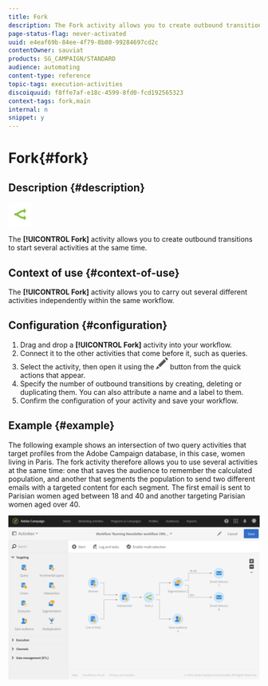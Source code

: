 ```yaml
---
title: Fork
description: The Fork activity allows you to create outbound transitions to start several activities at the same time.
page-status-flag: never-activated
uuid: e4eaf69b-84ee-4f79-8b80-99284697cd2c
contentOwner: sauviat
products: SG_CAMPAIGN/STANDARD
audience: automating
content-type: reference
topic-tags: execution-activities
discoiquuid: f8ffe7af-e18c-4599-8fd0-fcd192565323
context-tags: fork,main
internal: n
snippet: y
---
```


# Fork{#fork}

## Description {#description}

![](assets/fork.png)

The **[!UICONTROL Fork]** activity allows you to create outbound transitions to start several activities at the same time.

## Context of use {#context-of-use}

The **[!UICONTROL Fork]** activity allows you to carry out several different activities independently within the same workflow.

## Configuration {#configuration}

1. Drag and drop a **[!UICONTROL Fork]** activity into your workflow.
1. Connect it to the other activities that come before it, such as queries.
1. Select the activity, then open it using the ![](assets/edit_darkgrey-24px.png) button from the quick actions that appear.
1. Specify the number of outbound transitions by creating, deleting or duplicating them. You can also attribute a name and a label to them.
1. Confirm the configuration of your activity and save your workflow.

## Example {#example}

The following example shows an intersection of two query activities that target profiles from the Adobe Campaign database, in this case, women living in Paris. The fork activity therefore allows you to use several activities at the same time: one that saves the audience to remember the calculated population, and another that segments the population to send two different emails with a targeted content for each segment. The first email is sent to Parisian women aged between 18 and 40 and another targeting Parisian women aged over 40.

![](assets/wkf_fork_example.png)

